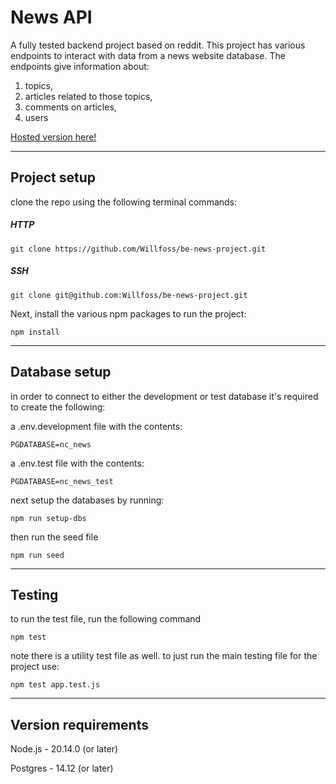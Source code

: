 # News API

A fully tested backend project based on reddit. This project has various endpoints to interact with data from a news website database. The endpoints give information about:

1. topics,
2. articles related to those topics,
3. comments on articles,
4. users

[Hosted version here!](https://be-news-project-p4dz.onrender.com/api)

---

## Project setup

clone the repo using the following terminal commands:

##### HTTP

    git clone https://github.com/Willfoss/be-news-project.git

##### SSH

    git clone git@github.com:Willfoss/be-news-project.git

Next, install the various npm packages to run the project:

    npm install

---

## Database setup

in order to connect to either the development or test database it's required to create the following:

a .env.development file with the contents:

    PGDATABASE=nc_news

a .env.test file with the contents:

    PGDATABASE=nc_news_test

next setup the databases by running:

    npm run setup-dbs

then run the seed file

    npm run seed

---

## Testing

to run the test file, run the following command

    npm test

note there is a utility test file as well. to just run the main testing file for the project use:

    npm test app.test.js

---

## Version requirements

Node.js - 20.14.0 (or later)

Postgres - 14.12 (or later)
